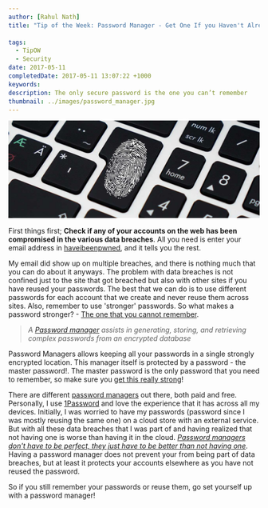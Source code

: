 ```yaml
---
author: [Rahul Nath]
title: "Tip of the Week: Password Manager - Get One If you Haven't Already"
  
tags:
  - TipOW
  - Security
date: 2017-05-11
completedDate: 2017-05-11 13:07:22 +1000
keywords:
description: The only secure password is the one you can’t remember
thumbnail: ../images/password_manager.jpg
---
```


<img src="../images/password_manager.jpg" alt ="https://pixabay.com/en/data-security-keyboard-computer-1590455/" class="center" />

First things first; **Check if any of your accounts on the web has been compromised in the various data breaches**. All you need is enter your email address in [haveibeenpwned](https://haveibeenpwned.com/), and it tells you the rest.

My email did show up on multiple breaches, and there is nothing much that you can do about it anyways. The problem with data breaches is not confined just to the site that got breached but also with other sites if you have reused your passwords. The best that we can do is to use different passwords for each account that we create and never reuse them across sites. Also, remember to use 'stronger' passwords. So what makes a password stronger? - [The one that you cannot remember](https://www.troyhunt.com/only-secure-password-is-one-you-cant/).

> _A [Password manager](https://en.wikipedia.org/wiki/Password_manager) assists in generating, storing, and retrieving complex passwords from an encrypted database_

Password Managers allows keeping all your passwords in a single strongly encrypted location. This manager itself is protected by a password - the master password!. The master password is the only password that you need to remember, so make sure you [get this really strong](https://support.1password.com/strong-master-password/)!

There are different [password managers](http://au.pcmag.com/password-managers-products/4524/guide/the-best-password-managers-of-2017) out there, both paid and free. Personally, I use [1Password](https://1password.com/) and love the experience that it has across all my devices. Initially, I was worried to have my passwords (password since I was mostly reusing the same one) on a cloud store with an external service. But with all these data breaches that I was part of and having realized that not having one is worse than having it in the cloud. _[Password managers don't have to be perfect, they just have to be better than not having one](https://www.troyhunt.com/password-managers-dont-have-to-be-perfect-they-just-have-to-be-better-than-not-having-one/)_. Having a password manager does not prevent your from being part of data breaches, but at least it protects your accounts elsewhere as you have not reused the password.

So if you still remember your passwords or reuse them, go set yourself up with a password manager!
